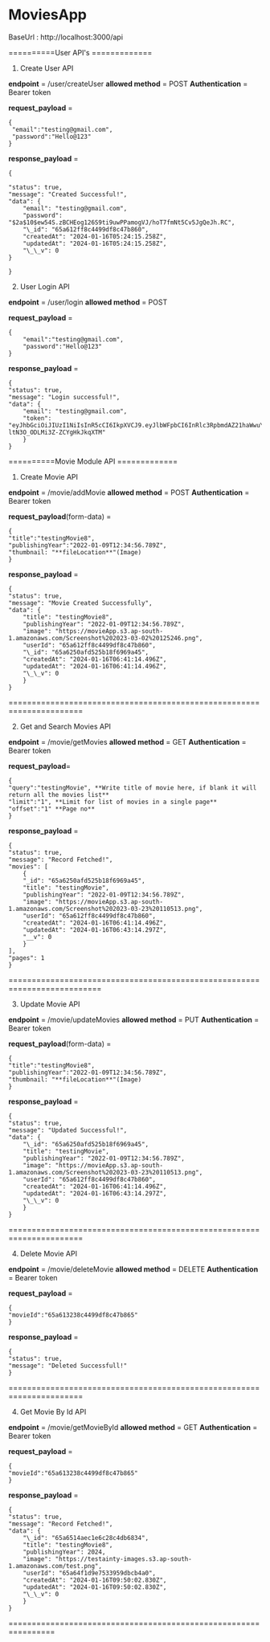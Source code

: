 # MoviesApp

BaseUrl : http://localhost:3000/api

==========User API's =============

1. Create User API

**endpoint** = /user/createUser
**allowed method** = POST
**Authentication** = Bearer token

**request_payload** =

	{  
	 "email":"testing@gmail.com",
	 "password":"Hello@123"
	}

**response_payload** =

	{

	"status": true,
	"message": "Created Successful!",
	"data": {
		"email": "testing@gmail.com",
		"password": "$2a$10$ew54S.zBCHEog126S9ti9uwPPamogVJ/hoT7fmNt5Cv5JgQeJh.RC",
		"\_id": "65a612ff8c4499df8c47b860",
		"createdAt": "2024-01-16T05:24:15.258Z",
		"updatedAt": "2024-01-16T05:24:15.258Z",
		"\_\_v": 0
	}

	}

2. User Login API

**endpoint** = /user/login
**allowed method** = POST

**request_payload** =

    {
        "email":"testing@gmail.com",
        "password":"Hello@123"
    }

**response_payload** =

	{
	"status": true,
	"message": "Login successful!",
	"data": {
		"email": "testing@gmail.com",
		"token": "eyJhbGciOiJIUzI1NiIsInR5cCI6IkpXVCJ9.eyJlbWFpbCI6InRlc3RpbmdAZ21haWwuY29tIiwiaWF0IjoxNzA1Mzg4MDQ3LCJleHAiOjE3MDU0MDYwNDd9.VCdSeTXolFNcTzY9-ltN3O_ODLMi3Z-ZCYgHkJkqXTM"
		}
	}

==========Movie Module API =============

1. Create Movie API

**endpoint** = /movie/addMovie
**allowed method** = POST
**Authentication** = Bearer token

**request_payload**(form-data) =

	{
	"title":"testingMovie8",
	"publishingYear":"2022-01-09T12:34:56.789Z",
	"thumbnail: "**fileLocation**"(Image)
	}

**response_payload** =

	{
	"status": true,
	"message": "Movie Created Successfully",
	"data": {
		"title": "testingMovie8",
		"publishingYear": "2022-01-09T12:34:56.789Z",
		"image": "https://movieApp.s3.ap-south-1.amazonaws.com/Screenshot%202023-03-02%20125246.png",
		"userId": "65a612ff8c4499df8c47b860",
		"\_id": "65a6250afd525b18f6969a45",
		"createdAt": "2024-01-16T06:41:14.496Z",
		"updatedAt": "2024-01-16T06:41:14.496Z",
		"\_\_v": 0
		}
	}
======================================================================

2. Get and Search Movies API

**endpoint** = /movie/getMovies
**allowed method** = GET
**Authentication** = Bearer token

**request_payload**=

	{
	"query":"testingMovie", **Write title of movie here, if blank it will return all the movies list**
	"limit":"1", **Limit for list of movies in a single page**
	"offset":"1" **Page no**
	}

**response_payload** =

	{
	"status": true,
	"message": "Record Fetched!",
	"movies": [
		{
		"_id": "65a6250afd525b18f6969a45",
		"title": "testingMovie",
		"publishingYear": "2022-01-09T12:34:56.789Z",
		"image": "https://movieApp.s3.ap-south-1.amazonaws.com/Screenshot%202023-03-23%20110513.png",
		"userId": "65a612ff8c4499df8c47b860",
		"createdAt": "2024-01-16T06:41:14.496Z",
		"updatedAt": "2024-01-16T06:43:14.297Z",
		"__v": 0
		}
	],
	"pages": 1
	}
==========================================================================

3. Update Movie API

**endpoint** = /movie/updateMovies
**allowed method** = PUT
**Authentication** = Bearer token

**request_payload**(form-data) =

	{
	"title":"testingMovie8",
	"publishingYear":"2022-01-09T12:34:56.789Z",
	"thumbnail: "**fileLocation**"(Image)
	}

**response_payload** =

	{
	"status": true,
	"message": "Updated Successful!",
	"data": {
		"\_id": "65a6250afd525b18f6969a45",
		"title": "testingMovie",
		"publishingYear": "2022-01-09T12:34:56.789Z",
		"image": "https://movieApp.s3.ap-south-1.amazonaws.com/Screenshot%202023-03-23%20110513.png",
		"userId": "65a612ff8c4499df8c47b860",
		"createdAt": "2024-01-16T06:41:14.496Z",
		"updatedAt": "2024-01-16T06:43:14.297Z",
		"\_\_v": 0
		}
	}
======================================================================

4. Delete Movie API

**endpoint** = /movie/deleteMovie
**allowed method** = DELETE
**Authentication** = Bearer token

**request_payload** =

	{
	"movieId":"65a613238c4499df8c47b865"
	}

**response_payload** =

	{
	"status": true,
	"message": "Deleted Successfull!"
	}
======================================================================

4. Get Movie By Id API

**endpoint** = /movie/getMovieById
**allowed method** = GET
**Authentication** = Bearer token

**request_payload** =

	{
	"movieId":"65a613238c4499df8c47b865"
	}

**response_payload** =

	{
	"status": true,
	"message": "Record Fetched!",
	"data": {
		"\_id": "65a6514aec1e6c28c4db6834",
		"title": "testingMovie8",
		"publishingYear": 2024,
		"image": "https://testainty-images.s3.ap-south-1.amazonaws.com/test.png",
		"userId": "65a64f1d9e7533959dbcb4a0",
		"createdAt": "2024-01-16T09:50:02.830Z",
		"updatedAt": "2024-01-16T09:50:02.830Z",
		"\_\_v": 0
		}
	}
================================================================

